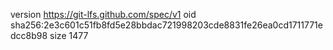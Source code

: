 version https://git-lfs.github.com/spec/v1
oid sha256:2e3c601c51fb8fd5e28bbdac721998203cde8831fe26ea0cd1711771edcc8b98
size 1477
